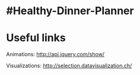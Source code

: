 
#Healthy-Dinner-Planner
=======

Useful links
=================================================

Animations:
http://api.jquery.com/show/

Visualizations:
http://selection.datavisualization.ch/

